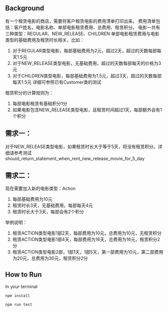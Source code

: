 ## Background
有一个租赁电影的商店，需要将客户租赁电影的费用清单打印出来。
费用清单包括：客户姓名，电影名称、单部电影租赁费用、总费用、租赁积分。
电影一共有三种类型：REGULAR、NEW_RELEASE、CHILDREN
单部电影租赁费用与电影类型的基础费用及租赁时长相关，比如：
1. 对于REGULAR类型电影，每部基础费用为2元，超过2天，超过的天数每部每天1.5元
2. 对于NEW_RELEASE类型电影，无基础费用，超过的天数每部每天的价格为3元
3. 对于CHILDREN类型电影，每部基础费用为1.5元，超过3天，超过的天数每部每天1.5元
   详细可参照已有Customer类的测试

租赁积分的计算规则为：
1. 每部电影租赁有基础积分1分
2. 如果电影包含NEW_RELEASE类型电影，且租赁时间超过1天，每部额外会有1个积分

## 需求一：
对于NEW_RELEASE类型电影，如果租赁时长大于等于5天，将没有租赁积分。详细请参考测试should_return_statement_when_rent_new_release_movie_for_5_day

## 需求二：
现在需要加入新的电影类型：Action
1. 每部基础费用为10元
2. 租赁时长3天，无基础费用，每部每天4元
3. 租赁时长大于3天，每部会有2个积分

举例说明：
1. 租赁ACTION类型电影1部2天，每部费用为10元，总费用为10元，无租赁积分
2. 租赁ACTION类型电影1部4天，每部费用为16天，总费用为16元，租赁积分2分
3. 租赁ACTION类型电影2部，1部1天，1部5天，第一部费用为10元，第二部费用为20元，总费用为30元，租赁积分2分


## How to Run
In your terminal

`npm install`

`npm run test`
